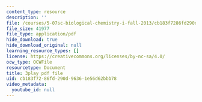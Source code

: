 ```yaml
---
content_type: resource
description: ''
file: /courses/5-07sc-biological-chemistry-i-fall-2013/cb183f7286fd290d96361e56d62bbb78_bmnKAp3EZ5o.pdf
file_size: 41977
file_type: application/pdf
hide_download: true
hide_download_original: null
learning_resource_types: []
license: https://creativecommons.org/licenses/by-nc-sa/4.0/
ocw_type: OCWFile
resourcetype: Document
title: 3play pdf file
uid: cb183f72-86fd-290d-9636-1e56d62bbb78
video_metadata:
  youtube_id: null
---
```

